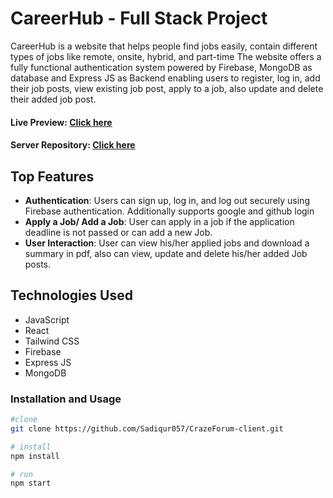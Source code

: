 # CareerHub - Full Stack Project

CareerHub is a website that helps people find jobs easily, contain different types of jobs like remote, onsite, hybrid, and part-time The website offers a fully functional authentication system powered by Firebase, MongoDB as database and Express JS as Backend enabling users to register, log in, add their job posts, view existing job post, apply to a job, also update and delete their added job post.

#### Live Preview: [Click here](https://hub-career.web.app)
#### Server Repository: [Click here](https://github.com/Sadiqur057/CareerHub-server)

## Top Features

- **Authentication**: Users can sign up, log in, and log out securely using Firebase authentication. Additionally supports google and github login
- **Apply a Job/ Add a Job**: User can apply in a job if the application deadline is not passed or can add a new Job.
- **User Interaction**: User can view his/her applied jobs and download a summary in pdf, also can view, update and delete his/her added Job posts.


## Technologies Used

 - JavaScript
 - React
 - Tailwind CSS
 - Firebase
 - Express JS
 - MongoDB


### Installation and Usage

```bash
#clone
git clone https://github.com/Sadiqur057/CrazeForum-client.git

# install
npm install

# run
npm start
